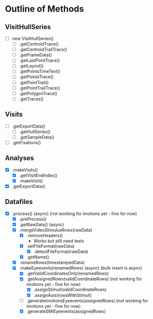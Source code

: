 # Outline of Methods

## VisitHullSeries

- [ ] new VisitHullSeries()
  - [ ] .getCentroidTrace()
  - [ ] .getCentroidTrailTrace()
  - [ ] .getFrameData()
  - [ ] .getLastPointTrace()
  - [ ] .getLayout()
  - [ ] .getPointsTimeText()
  - [ ] .getPointsTrace()
  - [ ] .getPointTrail()
  - [ ] .getPointTrailTrace()
  - [ ] .getPolygonTrace()
  - [ ] .getTraces()

## Visits

- [ ] .getExportData()
  - [ ] .getHullSeries()
  - [ ] .getSampleData()
- [ ] .getFixations()

## Analyses

- [x] .makeVisits()
  - [x] .getVisitEndIndex()
  - [x] .makeVisit()
- [x] .getExportData()

## Datafiles

- [x] .process() (async) (not working for imotions yet - fine for now)
  - [x] .preProcess()
  - [x] .getRawData() (async)
  - [x] .mergeVideoStimulusRows(rawData)
    - [x] .removeHeaders()
      - Works but still need tests
    - [x] .setFileFormat(rawData)
      - [x] .detectFileFormat(rawData)
    - [x] .getName()
  - [x] .renameRows(timestampedData)
  - [x] .makeEyeevents(renamedRows) (async) (bulk insert is async)
    - [x] .getValidCoordinatesOnly(renamedRows)
    - [x] .getAssignedRows(validCoordinateRows) (not working for imotions yet - fine for now)
      - [x] .assignStimuli(validCoordinateRows)
      - [x] .assignAois(rowsWithStimuli)
    - [ ] .generateImotionsEyeevents(assignedRows) (not working for imotions yet - fine for now)
    - [x] .generateSMIEyeevents(assignedRows)
